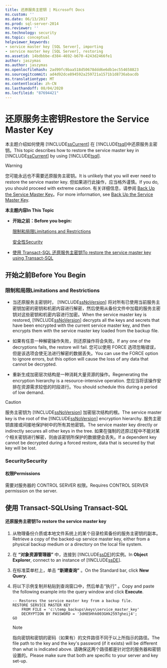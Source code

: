 ```yaml
---
title: 还原服务主密钥 | Microsoft Docs
ms.custom: ''
ms.date: 06/13/2017
ms.prod: sql-server-2014
ms.reviewer: ''
ms.technology: security
ms.topic: conceptual
helpviewer_keywords:
- service master key [SQL Server], importing
- service master key [SQL Server], restoring
ms.assetid: 14bdbbbe-d384-4692-b670-4243d2466fe1
author: jaszymas
ms.author: jaszymas
ms.openlocfilehash: 2ad99fc9baa518d50678ddd6e6db1ec554658823
ms.sourcegitcommit: ad4d92dce894592a259721a1571b1d8736abacdb
ms.translationtype: MT
ms.contentlocale: zh-CN
ms.lasthandoff: 08/04/2020
ms.locfileid: "87694421"
---
```

# <a name="restore-the-service-master-key"></a><span data-ttu-id="eacf0-102">还原服务主密钥</span><span class="sxs-lookup"><span data-stu-id="eacf0-102">Restore the Service Master Key</span></span>
  <span data-ttu-id="eacf0-103">本主题介绍如何使用 [!INCLUDE[ssCurrent](../../../includes/sscurrent-md.md)] 在 [!INCLUDE[tsql](../../../includes/tsql-md.md)]中还原服务主密钥。</span><span class="sxs-lookup"><span data-stu-id="eacf0-103">This topic describes how to restore the service master key in [!INCLUDE[ssCurrent](../../../includes/sscurrent-md.md)] by using [!INCLUDE[tsql](../../../includes/tsql-md.md)].</span></span>  
  
> [!WARNING]  
>  <span data-ttu-id="eacf0-104">您可能永远也不需要还原服务主密钥。</span><span class="sxs-lookup"><span data-stu-id="eacf0-104">It is unlikely that you will ever need to restore the service master key.</span></span> <span data-ttu-id="eacf0-105">但如果进行此操作，应当格外谨慎。</span><span class="sxs-lookup"><span data-stu-id="eacf0-105">If you do, you should proceed with extreme caution.</span></span> <span data-ttu-id="eacf0-106">有关详细信息，请参阅 [Back Up the Service Master Key](service-master-key.md)。</span><span class="sxs-lookup"><span data-stu-id="eacf0-106">For more information, see [Back Up the Service Master Key](service-master-key.md).</span></span>  
  
 <span data-ttu-id="eacf0-107">**本主题内容**</span><span class="sxs-lookup"><span data-stu-id="eacf0-107">**In This Topic**</span></span>  
  
-   <span data-ttu-id="eacf0-108">**开始之前：**</span><span class="sxs-lookup"><span data-stu-id="eacf0-108">**Before you begin:**</span></span>  
  
     [<span data-ttu-id="eacf0-109">限制和局限</span><span class="sxs-lookup"><span data-stu-id="eacf0-109">Limitations and Restrictions</span></span>](#Restrictions)  
  
     [<span data-ttu-id="eacf0-110">安全性</span><span class="sxs-lookup"><span data-stu-id="eacf0-110">Security</span></span>](#Security)  
  
-   [<span data-ttu-id="eacf0-111">使用 Transact-SQL 还原服务主密钥</span><span class="sxs-lookup"><span data-stu-id="eacf0-111">To restore the service master key using Transact-SQL</span></span>](#SSMSProcedure)  
  
##  <a name="before-you-begin"></a><a name="BeforeYouBegin"></a> <span data-ttu-id="eacf0-112">开始之前</span><span class="sxs-lookup"><span data-stu-id="eacf0-112">Before You Begin</span></span>  
  
###  <a name="limitations-and-restrictions"></a><a name="Restrictions"></a> <span data-ttu-id="eacf0-113">限制和局限</span><span class="sxs-lookup"><span data-stu-id="eacf0-113">Limitations and Restrictions</span></span>  
  
-   <span data-ttu-id="eacf0-114">当还原服务主密钥时， [!INCLUDE[ssNoVersion](../../../includes/ssnoversion-md.md)] 将对所有已使用当前服务主密钥加密的密钥和机密内容进行解密，然后使用从备份文件中加载的服务主密钥对这些密钥和机密内容进行加密。</span><span class="sxs-lookup"><span data-stu-id="eacf0-114">When the service master key is restored, [!INCLUDE[ssNoVersion](../../../includes/ssnoversion-md.md)] decrypts all the keys and secrets that have been encrypted with the current service master key, and then encrypts them with the service master key loaded from the backup file.</span></span>  
  
-   <span data-ttu-id="eacf0-115">如果有任意一种解密操作失败，则还原操作将会失败。</span><span class="sxs-lookup"><span data-stu-id="eacf0-115">If any one of the decryptions fails, the restore will fail.</span></span> <span data-ttu-id="eacf0-116">您可以使用 FORCE 选项忽略错误，但是该选项会使无法进行解密的数据丢失。</span><span class="sxs-lookup"><span data-stu-id="eacf0-116">You can use the FORCE option to ignore errors, but this option will cause the loss of any data that cannot be decrypted.</span></span>  
  
-   <span data-ttu-id="eacf0-117">重新生成加密层次结构是一种消耗大量资源的操作。</span><span class="sxs-lookup"><span data-stu-id="eacf0-117">Regenerating the encryption hierarchy is a resource-intensive operation.</span></span> <span data-ttu-id="eacf0-118">您应当将该操作安排在资源需求较低的时段进行。</span><span class="sxs-lookup"><span data-stu-id="eacf0-118">You should schedule this during a period of low demand.</span></span>  
  
> [!CAUTION]  
>  <span data-ttu-id="eacf0-119">服务主密钥为 [!INCLUDE[ssNoVersion](../../../includes/ssnoversion-md.md)] 加密层次结构的根。</span><span class="sxs-lookup"><span data-stu-id="eacf0-119">The service master key is the root of the [!INCLUDE[ssNoVersion](../../../includes/ssnoversion-md.md)] encryption hierarchy.</span></span> <span data-ttu-id="eacf0-120">服务主密钥直接或间接地保护树中的所有其他密钥。</span><span class="sxs-lookup"><span data-stu-id="eacf0-120">The service master key directly or indirectly secures all other keys in the tree.</span></span> <span data-ttu-id="eacf0-121">如果在强制的还原过程中不能对某个相关密钥进行解密，则由该密钥所保护的数据便会丢失。</span><span class="sxs-lookup"><span data-stu-id="eacf0-121">If a dependent key cannot be decrypted during a forced restore, data that is secured by that key will be lost.</span></span>  
  
###  <a name="security"></a><a name="Security"></a> <span data-ttu-id="eacf0-122">Security</span><span class="sxs-lookup"><span data-stu-id="eacf0-122">Security</span></span>  
  
####  <a name="permissions"></a><a name="Permissions"></a> <span data-ttu-id="eacf0-123">权限</span><span class="sxs-lookup"><span data-stu-id="eacf0-123">Permissions</span></span>  
 <span data-ttu-id="eacf0-124">需要对服务器的 CONTROL SERVER 权限。</span><span class="sxs-lookup"><span data-stu-id="eacf0-124">Requires CONTROL SERVER permission on the server.</span></span>  
  
##  <a name="using-transact-sql"></a><a name="SSMSProcedure"></a> <span data-ttu-id="eacf0-125">使用 Transact-SQL</span><span class="sxs-lookup"><span data-stu-id="eacf0-125">Using Transact-SQL</span></span>  
  
#### <a name="to-restore-the-service-master-key"></a><span data-ttu-id="eacf0-126">还原服务主密钥</span><span class="sxs-lookup"><span data-stu-id="eacf0-126">To restore the service master key</span></span>  
  
1.  <span data-ttu-id="eacf0-127">从物理备份介质或本地文件系统上的某个目录检索备份的服务主密钥的副本。</span><span class="sxs-lookup"><span data-stu-id="eacf0-127">Retrieve a copy of the backed-up service master key, either from a physical backup medium or a directory on the local file system.</span></span>  
  
2.  <span data-ttu-id="eacf0-128">在 **“对象资源管理器”** 中，连接到 [!INCLUDE[ssDE](../../../includes/ssde-md.md)]的实例。</span><span class="sxs-lookup"><span data-stu-id="eacf0-128">In **Object Explorer**, connect to an instance of [!INCLUDE[ssDE](../../../includes/ssde-md.md)].</span></span>  
  
3.  <span data-ttu-id="eacf0-129">在标准菜单栏上，单击 **“新建查询”** 。</span><span class="sxs-lookup"><span data-stu-id="eacf0-129">On the Standard bar, click **New Query**.</span></span>  
  
4.  <span data-ttu-id="eacf0-130">将以下示例复制并粘贴到查询窗口中，然后单击“执行” 。</span><span class="sxs-lookup"><span data-stu-id="eacf0-130">Copy and paste the following example into the query window and click **Execute**.</span></span>  
  
    ```  
    -- Restores the service master key from a backup file.  
    RESTORE SERVICE MASTER KEY   
        FROM FILE = 'c:\temp_backups\keys\service_master_key'   
        DECRYPTION BY PASSWORD = '3dH85Hhk003GHk2597gheij4';  
    GO  
    ```  
  
    > [!NOTE]  
    >  <span data-ttu-id="eacf0-131">指向密钥和密钥的密码（如果有）的文件路径不同于以上所指示的路径。</span><span class="sxs-lookup"><span data-stu-id="eacf0-131">The file path to the key and the key's password (if it exists) will be different than what is indicated above.</span></span> <span data-ttu-id="eacf0-132">请确保这两个路径都是针对您的服务器和密钥设置的。</span><span class="sxs-lookup"><span data-stu-id="eacf0-132">Please make sure that both are specific to your server and key set-up.</span></span>  
  
  
